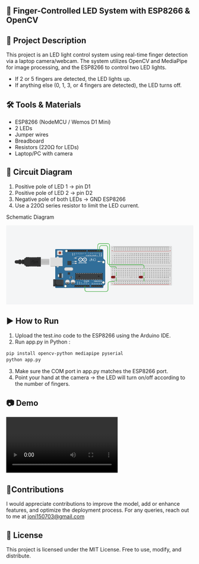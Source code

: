 ## 🤖 Finger-Controlled LED System with ESP8266 & OpenCV
## 📌 Project Description
This project is an LED light control system using real-time finger detection via a laptop camera/webcam. The system utilizes OpenCV and MediaPipe for image processing, and the ESP8266 to control two LED lights.
- If 2 or 5 fingers are detected, the LED lights up.
- If anything else (0, 1, 3, or 4 fingers are detected), the LED turns off.

## 🛠️ Tools & Materials
- ESP8266 (NodeMCU / Wemos D1 Mini)
- 2 LEDs
- Jumper wires
- Breadboard
- Resistors (220Ω for LEDs)
- Laptop/PC with camera

## 🔌 Circuit Diagram
1. Positive pole of LED 1 → pin D1
2. Positive pole of LED 2 → pin D2
3. Negative pole of both LEDs → GND ESP8266
4. Use a 220Ω series resistor to limit the LED current.

Schematic Diagram

![Bar Plot](schematic.png)

## ▶️ How to Run
1. Upload the test.ino code to the ESP8266 using the Arduino IDE.
2. Run app.py in Python :
```bash
pip install opencv-python mediapipe pyserial
python app.py
```
3. Make sure the COM port in app.py matches the ESP8266 port.
 4. Point your hand at the camera → the LED will turn on/off according to the number of fingers.

## 📷 Demo
![Bar Plot](output.mp4)

## 🚩Contributions
I would appreciate contributions to improve the model, add or enhance features, and optimize the deployment process. For any queries, reach out to me at joni150703@gmail.com

## 📄 License
This project is licensed under the MIT License.
Free to use, modify, and distribute.
